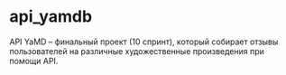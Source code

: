 # api_yamdb
API YaMD – финальный проект (10 спринт), который собирает отзывы пользователей на различные художественные произведения при помощи API.
